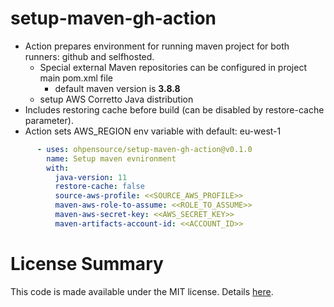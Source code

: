 # setup-maven-gh-action

* Action prepares environment for running maven project for both runners: github and selfhosted.
  * Special external Maven repositories can be configured in project main pom.xml file
    * default maven version is **3.8.8**
  * setup AWS Corretto Java distribution
* Includes restoring cache before build (can be disabled by restore-cache parameter).
* Action sets AWS_REGION env variable with default: eu-west-1

```yaml
      - uses: ohpensource/setup-maven-gh-action@v0.1.0
        name: Setup maven evnironment
        with:
          java-version: 11
          restore-cache: false
          source-aws-profile: <<SOURCE_AWS_PROFILE>>
          maven-aws-role-to-assume: <<ROLE_TO_ASSUME>>
          maven-aws-secret-key: <<AWS_SECRET_KEY>>
          maven-artifacts-account-id: <<ACCOUNT_ID>>
```

# License Summary

This code is made available under the MIT license. Details [here](LICENSE).

